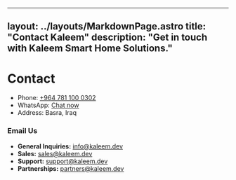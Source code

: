 
---
layout: ../layouts/MarkdownPage.astro
title: "Contact Kaleem"
description: "Get in touch with Kaleem Smart Home Solutions."
---


# Contact

- Phone: [+964 781 100 0302](tel:+9647811000302)
- WhatsApp: [Chat now](https://wa.me/9647811000302)  
- Address: Basra, Iraq

### Email Us

- **General Inquiries:** info@kaleem.dev  
- **Sales:** sales@kaleem.dev  
- **Support:** support@kaleem.dev  
- **Partnerships:** partners@kaleem.dev